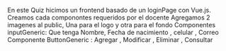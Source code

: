 En este Quiz hicimos un frontend basado de un loginPage con Vue.js.
Creamos cada componontes requeridos por el docente 
Agregamos 2 imagenes al public, Una para el logo y otra para el fondo 
Componentes inputGeneric: Que tenga Nombre, Fecha de nacimiento , celular , Correo
Componente ButtonGeneric : Agregar , Modificar , Eliminar , Consultar

